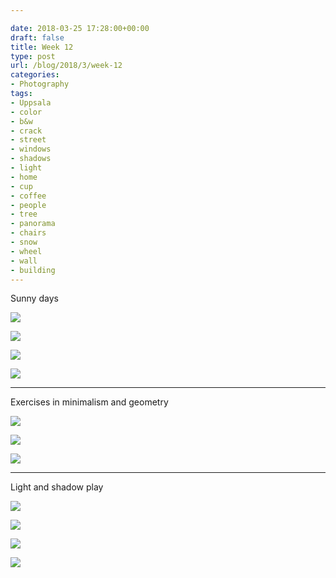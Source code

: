 ```yaml
---

date: 2018-03-25 17:28:00+00:00
draft: false
title: Week 12
type: post
url: /blog/2018/3/week-12
categories:
- Photography
tags:
- Uppsala
- color
- b&w
- crack
- street
- windows
- shadows
- light
- home
- cup
- coffee
- people
- tree
- panorama
- chairs
- snow
- wheel
- wall
- building
---
```


Sunny days



  
   ![](/images/2018-03-25-20183week-12/IMG_4938.jpg)

  

  
   ![](/images/2018-03-25-20183week-12/IMG_4942.jpg)

  

  
   ![](/images/2018-03-25-20183week-12/IMG_4978.jpg)

  

  
   ![](/images/2018-03-25-20183week-12/IMG_4989.jpg)

  



* * *

Exercises in minimalism and geometry



  
   ![](/images/2018-03-25-20183week-12/IMG_4941.jpg)

  

  
   ![](/images/2018-03-25-20183week-12/IMG_4983.jpg)

  

  
   ![](/images/2018-03-25-20183week-12/IMG_4962.jpg)

  



* * *

Light and shadow play



  
   ![](/images/2018-03-25-20183week-12/IMG_4943.jpg)

  

  
   ![](/images/2018-03-25-20183week-12/IMG_4970.jpg)

  

  
   ![](/images/2018-03-25-20183week-12/IMG_5044.jpg)

  

  
   ![](/images/2018-03-25-20183week-12/IMG_5045.jpg)

  


